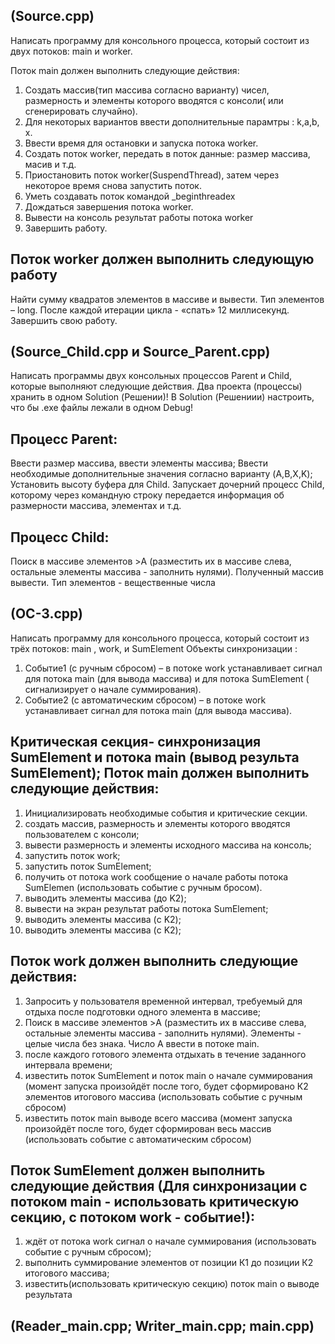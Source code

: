 (Source.cpp) 
-
Написать программу для консольного процесса, который состоит из двух потоков: main и worker.

Поток main должен выполнить следующие действия:
1. Создать массив(тип массива согласно варианту) чисел, размерность и элементы которого вводятся с
консоли( или сгенерировать случайно).
2. Для некоторых вариантов ввести дополнительные парамтры : k,a,b, х.
3. Ввести время для остановки и запуска потока worker.
4. Создать поток worker, передать в поток данные: размер маcсива, масив и т.д.
5. Приостановить поток worker(SuspendThread), затем через некоторое время снова запустить поток.
6. Уметь создавать поток командой _beginthreadex
7. Дождаться завершения потока worker.
8. Вывести на консоль результат работы потока worker
9. Завершить работу.
 
Поток worker должен выполнить следующую работу
-
Найти сумму квадратов элементов в массиве и вывести. Тип элементов – long. После каждой итерации цикла -
«спать» 12 миллисекунд. Завершить свою работу.

(Source_Child.cpp и Source_Parent.cpp) 
-
Написать программы двух консольных процессов Parent и Child, которые выполняют следующие действия.
Два проекта (процессы) хранить в одном Solution (Решении)!
В Solution (Решениии) настроить, что бы .exe файлы лежали в одном Debug!

Процесс Parent: 
-
Ввести размер массива, ввести элементы массива;
Ввести необходимые дополнительные значения согласно варианту (A,B,X,K);
Установить высоту буфера для Сhild.
Запускает дочерний процесс Child, которому через командную строку передается информация об
размерности массива, элементах и т.д. 

Процесс Child:
-
Поиск в массиве элементов >A (разместить их в массиве слева, остальные элементы массива -
заполнить нулями). Полученный массив вывести. Тип элементов - вещественные числа

(ОС-3.срр)
-
Написать программу для консольного процесса, который состоит из трёх потоков: main , work, и SumElement
 Объекты синхронизации :
 1. Событие1 (с ручным сбросом) – в потоке work устанавливает сигнал для потока main (для вывода массива) и
для потока SumElement ( сигнализирует о начале суммирования).
 2. Событие2 (с автоматическим сбросом) – в потоке work устанавливает сигнал для потока main (для вывода
массива).

Критическая секция- синхронизация SumElement и потока main (вывод результа SumElement);
Поток main должен выполнить следующие действия:
-
1. Инициализировать необходимые события и критические секции.
2. создать массив, размерность и элементы которого вводятся пользователем с консоли;
3. вывести размерность и элементы исходного массива на консоль;
4. запустить поток work;
5. запустить поток SumElement;
6. получить от потока work сообщение о начале работы потока SumElemen (использовать событие с ручным
бросом).
7. выводить элементы массива (до K2);
8. вывести на экран результат работы потока SumElement;
9. выводить элементы массива (c K2);
10. выводить элементы массива (c K2);

Поток work должен выполнить следующие действия:
-
1. Запросить у пользователя временной интервал, требуемый для отдыха после подготовки одного элемента в
массиве;
2. Поиск в массиве элементов >A (разместить их в массиве слева, остальные элементы массива - заполнить
нулями). Элементы - целые числа без знака. Число A ввести в потоке main.
3. после каждого готового элемента отдыхать в течение заданного интервала времени;
4. известить поток SumElement и поток main о начале суммирования (момент запуска произойдёт после того,
будет сформировано К2 элементов итогового массива (использовать событие с ручным сбросом)
5. известить поток main выводе всего массива (момент запуска произойдёт после того, будет сформирован весь
массив (использовать событие с автоматическим сбросом)

Поток SumElement должен выполнить следующие действия (Для синхронизации с потоком main - использовать
критическую секцию, с потоком work - событие!):
-
1. ждёт от потока work сигнал о начале суммирования (использовать событие с ручным сбросом);
2. выполнить суммирование элементов от позиции К1 до позиции К2 итогового массива;
3. известить(использовать критическую секцию) поток main о выводе результата

(Reader_main.cpp; Writer_main.cpp; main.cpp)
-
